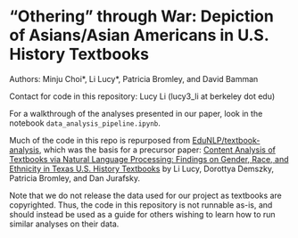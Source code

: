 # “Othering” through War: Depiction of Asians/Asian Americans in U.S. History Textbooks

Authors: Minju Choi*, Li Lucy*, Patricia Bromley, and David Bamman

Contact for code in this repository: Lucy Li (lucy3_li at berkeley dot edu)

For a walkthrough of the analyses presented in our paper, look in the notebook `data_analysis_pipeline.ipynb`. 

Much of the code in this repo is repurposed from [EduNLP/textbook-analysis](https://github.com/EduNLP/textbook-analysis), which was the basis for a precursor paper: [Content Analysis of Textbooks via Natural Language Processing: Findings on Gender, Race, and Ethnicity in Texas U.S. History Textbooks](https://journals.sagepub.com/doi/full/10.1177/2332858420940312) by Li Lucy, Dorottya Demszky, Patricia Bromley, and Dan Jurafsky. 

Note that we do not release the data used for our project as textbooks are copyrighted. Thus, the code in this repository is not runnable as-is, and should instead be used as a guide for others wishing to learn how to run similar analyses on their data. 
